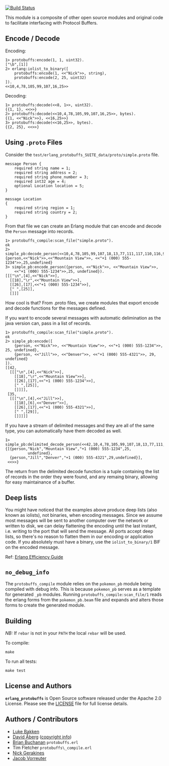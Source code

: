[![Build Status](https://secure.travis-ci.org/basho/erlang_protobuffs.png?branch=master)](http://travis-ci.org/basho/erlang_protobuffs)

This module is a composite of other open source modules and original code to
facilitate interfacing with Protocol Buffers.

## Encode / Decode

Encoding:

    1> protobuffs:encode(1, 1, uint32).
    ["\b",[1]]
    2> erlang:iolist_to_binary([
        protobuffs:encode(1, <<"Nick">>, string),
        protobuffs:encode(2, 25, uint32)
    ]).
    <<10,4,78,105,99,107,16,25>>

Decoding:

    1> protobuffs:decode(<<8, 1>>, uint32).
    {{1, 1}, <<>>}
    2> protobuffs:decode(<<10,4,78,105,99,107,16,25>>, bytes).
    {{1, <<"Nick">>}, <<16,25>>}
    3> protobuffs:decode(<<16,25>>, bytes).
    {{2, 25}, <<>>}

## Using `.proto` Files

Consider the `test/erlang_protobuffs_SUITE_data/proto/simple.proto` file.

    message Person {
        required string name = 1;
        required string address = 2;
        required string phone_number = 3;
        required int32 age = 4;
        optional Location location = 5;
    }

    message Location
    {
        required string region = 1;
        required string country = 2;
    }

From that file we can create an Erlang module that can encode and decode the
`Person` message into records.

    1> protobuffs_compile:scan_file("simple.proto").
    ok
    2> simple_pb:decode_person(<<10,4,78,105,99,107,18,13,77,111,117,110,116,97,105,110,32,86,105,101,119,26,17,43,49,32,40,48,48,48,41,32,53,53,53,45,49,50,51,52,32,25>>).
    {person,<<"Nick">>,<<"Mountain View">>, <<"+1 (000) 555-1234">>,25,undefined}
    3> simple_pb:encode_person({person, <<"Nick">>, <<"Mountain View">>,
        <<"+1 (000) 555-1234">>,25, undefined}).
    [[["\n",[4],<<"Nick">>],
      [[18],"\r",<<"Mountain View">>],
      [[26],[17],<<"+1 (000) 555-1234">>],
      [" ",[25]],
      []]]

How cool is that? From .proto files, we create modules that export encode and
decode functions for the messages defined.

If you want to encode several messages with automatic delimination as the java
version can, pass in a list of records.

    1> protobuffs_compile:scan_file("simple.proto").
    ok
    2> simple_pb:encode([
        {person, <<"Nick">>, <<"Mountain View">>, <<"+1 (000) 555-1234">>, 25, undefined},
        {person, <<"Jill">>, <<"Denver">>, <<"+1 (000) 555-4321">>, 29, undefined}
    ]).
    [[42,
      [[["\n",[4],<<"Nick">>],
        [[18],"\r",<<"Mountain View">>],
        [[26],[17],<<"+1 (000) 555-1234">>],
        [" ",[25]],
        []]]],
     [35,
      [[["\n",[4],<<"Jill">>],
        [[18],[6],<<"Denver">>],
        [[26],[17],<<"+1 (000) 555-4321">>],
        [" ",[29]],
        []]]]]

If you have a stream of delimited messages and they are all of the same type,
you can automatically have them decoded as well.

    1> simple_pb:delimited_decode_person(<<42,10,4,78,105,99,107,18,13,77,111,117,110,116,97,105,110,32,86,105,101,119,26,17,43,49,32,40,48,48,48,41,32,53,53,53,45,49,50,51,52,32,25,35,10,4,74,105,108,108,18,6,68,101,110,118,101,114,26,17,43,49,32,40,48,48,48,41,32,53,53,53,45,52,51,50,49,32,29>>).
    {[{person,"Nick","Mountain View","+1 (000) 555-1234",25,
              undefined},
      {person,"Jill","Denver","+1 (000) 555-4321",29,undefined}],
     <<>>}

The return from the delimited decode function is a tuple containing the list
of records in the order they were found, and any remaing binary, allowing for
easy maintainance of a buffer.

## Deep lists

You might have noticed that the examples above produce deep lists (also known as
iolists), not binaries, when encoding messages. Since we assume most messages
will be sent to another computer over the network or written to disk, we can
delay flattening the encoding until the last instant, i.e. writing to the port
that will send the message.  All ports accept deep lists, so there's no reason
to flatten them in our encoding or application code. If you absolutely must have
a binary, use the `iolist_to_binary/1` BIF on the encoded message.

Ref:
[Erlang Efficiency Guide](http://www.erlang.org/doc/efficiency_guide/listHandling.html#id64578)

## `no_debug_info`

The `protobuffs_compile` module relies on the `pokemon_pb` module being compiled
with debug info. This is because `pokemon_pb` serves as a template for generated
`_pb` modules. Running `protobuffs_compile:scan_file/1` reads the erlang forms
from the `pokemon_pb.beam` file and expands and alters those forms to create the
generated module.

## Building

*NB:* If `rebar` is not in your `PATH` the local `rebar` will be used.

To compile:

```
make
```

To run all tests:

```
make test
```

## License and Authors

**`erlang_protobuffs`** is Open Source software released under the Apache 2.0 License. Please see the [LICENSE](LICENSE) file for full license details.

## Authors / Contributors

* [Luke Bakken](https://github.com/lukebakken)
* [David Åberg](https://github.com/freke) ([copyright info](https://github.com/basho/erlang_protobuffs/issues/35))
* [Brian Buchanan](https://github.com/bwbuchanan) `protobuffs.erl`
* Tim Fletcher `protobuffs\_compile.erl`
* [Nick Gerakines](https://github.com/ngerakines)
* [Jacob Vorreuter](https://github.com/jkvor)
